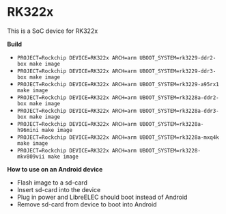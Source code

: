 # RK322x

This is a SoC device for RK322x

**Build**

* `PROJECT=Rockchip DEVICE=RK322x ARCH=arm UBOOT_SYSTEM=rk3229-ddr2-box make image`
* `PROJECT=Rockchip DEVICE=RK322x ARCH=arm UBOOT_SYSTEM=rk3229-ddr3-box make image`
* `PROJECT=Rockchip DEVICE=RK322x ARCH=arm UBOOT_SYSTEM=rk3229-a95rx1 make image`
* `PROJECT=Rockchip DEVICE=RK322x ARCH=arm UBOOT_SYSTEM=rk3228a-ddr2-box make image`
* `PROJECT=Rockchip DEVICE=RK322x ARCH=arm UBOOT_SYSTEM=rk3228a-ddr3-box make image`
* `PROJECT=Rockchip DEVICE=RK322x ARCH=arm UBOOT_SYSTEM=rk3228a-h96mini make image`
* `PROJECT=Rockchip DEVICE=RK322x ARCH=arm UBOOT_SYSTEM=rk3228a-mxq4k make image`
* `PROJECT=Rockchip DEVICE=RK322x ARCH=arm UBOOT_SYSTEM=rk3228-mkv809vii make image`

**How to use on an Android device**
- Flash image to a sd-card
- Insert sd-card into the device
- Plug in power and LibreELEC should boot instead of Android
- Remove sd-card from device to boot into Android
